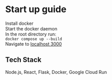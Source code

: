# Start up guide

Install docker  
Start the docker daemon  
In the root directory run:  
```docker compose up --build```  
Navigate to [localhost 3000](http://localhost:3000/)  

## Tech Stack  
Node.js, React, Flask, Docker, Google Cloud Run